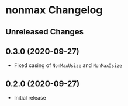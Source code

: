 # nonmax Changelog

## Unreleased Changes

## 0.3.0 (2020-09-27)
* Fixed casing of `NonMaxUsize` and `NonMaxIsize`

## 0.2.0 (2020-09-27)
* Initial release